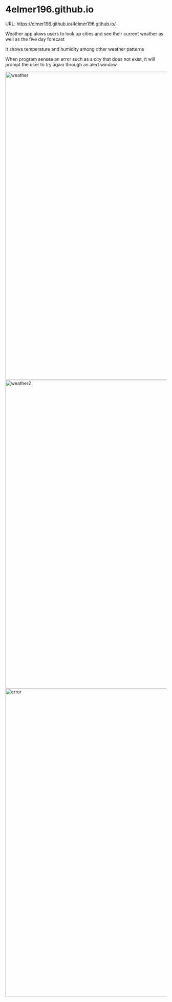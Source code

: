 # 4elmer196.github.io

URL: https://elmer196.github.io/4elmer196.github.io/

Weather app alows users to look up cities and see their current weather as well as the five day forecast

It shows temperature and humidity among other weather patterns

When program senses an error such as a city that does not exist, it will prompt the user to try again through an alert window

<img width="959" alt="weather" src="https://user-images.githubusercontent.com/70598209/99892302-3c381b00-2c39-11eb-8842-eaf1b1758e0e.PNG">
<img width="960" alt="weather2" src="https://user-images.githubusercontent.com/70598209/99892304-3d694800-2c39-11eb-8d25-4e39791acae3.PNG">
<img width="960" alt="error" src="https://user-images.githubusercontent.com/70598209/100016694-6f94ba00-2d9f-11eb-9a00-4f7c5b797cde.PNG">

